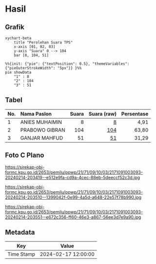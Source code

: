 # Hasil

## Grafik

```mermaid
xychart-beta
    title "Perolehan Suara TPS"
    x-axis [01, 02, 03]
    y-axis "Suara" 0 --> 104
    bar [8, 104, 51]
```

```mermaid
%%{init: {"pie": {"textPosition": 0.5}, "themeVariables": {"pieOuterStrokeWidth": "5px"}} }%%
pie showData
    "1" : 8
    "2" : 104
    "3" : 51
```

## Tabel

| No. | Nama Paslon    | Suara | Suara (raw) | Persentase |
|:--- |:-------------- | -----:| -----------:| ----------:|
| 1   | ANIES MUHAIMIN | 8     | [8][p-1]    | 4,91       |
| 2   | PRABOWO GIBRAN | 104   | [104][p-2]  | 63,80      |
| 3   | GANJAR MAHFUD  | 51    | [51][p-3]   | 31,29      |


[p-1]: https://github.com/gigit-pemilu/pemilu-2024-21-kepulauan-riau/blob/main/pilpres/hitung-suara/sub/21-kepulauan-riau/sub/71-kota-batam/sub/09-bengkong/sub/1003-sadai/sub/093-tps/sub/paslon-1.txt
[p-2]: https://github.com/gigit-pemilu/pemilu-2024-21-kepulauan-riau/blob/main/pilpres/hitung-suara/sub/21-kepulauan-riau/sub/71-kota-batam/sub/09-bengkong/sub/1003-sadai/sub/093-tps/sub/paslon-2.txt
[p-3]: https://github.com/gigit-pemilu/pemilu-2024-21-kepulauan-riau/blob/main/pilpres/hitung-suara/sub/21-kepulauan-riau/sub/71-kota-batam/sub/09-bengkong/sub/1003-sadai/sub/093-tps/sub/paslon-3.txt

## Foto C Plano

https://sirekap-obj-formc.kpu.go.id/2653/pemilu/ppwp/21/71/09/10/03/2171091003093-20240214-203419--e512e9fa-cd9a-4cec-88eb-5deeccf52c3d.jpg

https://sirekap-obj-formc.kpu.go.id/2653/pemilu/ppwp/21/71/09/10/03/2171091003093-20240214-203510--1399042f-0e99-4a5d-a648-22e57f78b990.jpg

https://sirekap-obj-formc.kpu.go.id/2653/pemilu/ppwp/21/71/09/10/03/2171091003093-20240214-203551--e672c356-ff60-46e3-a867-56ee3d7e9a90.jpg


## Metadata

| Key        | Value               |
| ---------- | ------------------- |
| Time Stamp | 2024-02-17 12:00:00 |



